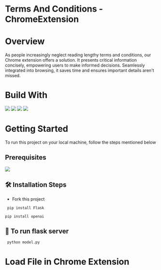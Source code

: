 ﻿# Terms And Conditions -ChromeExtension
# Overview
As people increasingly neglect reading lengthy terms and conditions, our Chrome extension offers a solution. It presents critical information concisely, empowering users to make informed decisions. Seamlessly integrated into browsing, it saves time and ensures important details aren't missed. 
# Build With
<img src="https://camo.githubusercontent.com/cdb30eb4a1d9b585db4fcde9e80bb9428518567d50f5a3eb98c5d3ab8ded5d63/68747470733a2f2f696d672e736869656c64732e696f2f62616467652f4f70656e41492d3431323939312e7376673f7374796c6565266c6f676f3d4f70656e4149266c6f676f436f6c6f723d7768697465">
<img src ="https://img.shields.io/badge/JavaScript-323330?style=for-the-badge&logo=javascript&logoColor=F7DF1E"/>
<img src ="https://img.shields.io/badge/Flask-000000?style=for-the-badge&logo=flask&logoColor=white"/> 
<img src="https://img.shields.io/badge/Python-FFD43B?style=for-the-badge&logo=python&logoColor=blue" />

# Getting Started
To run this project on your local machine, follow the steps mentioned below
## Prerequisites
<img src ="https://img.shields.io/badge/Python-FFD43B?style=for-the-badge&logo=python&logoColor=blue">

## <g-emoji class="g-emoji" alias="hammer_and_wrench" fallback-src="https://github.githubassets.com/images/icons/emoji/unicode/1f6e0.png">🛠️</g-emoji>  Installation Steps
* Fork this project
```
 pip install Flask
```
```
pip install openai
```
## 🚀 To run flask server
```
 python model.py
```
# Load File in Chrome Extension
